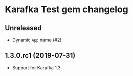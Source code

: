 # Karafka Test gem changelog

## Unreleased

- Dynamic `App` name (#2)

## 1.3.0.rc1 (2019-07-31)

- Support for Karafka 1.3
